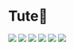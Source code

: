 # Tute🌱
<img src="{https://img.shields.io/badge/SAP-0FAAFF?style=for-the-badge&logo=sap&logoColor=white}" />
<img src="{https://img.shields.io/badge/Svelte-4A4A55?style=for-the-badge&logo=svelte&logoColor=FF3E00}" />
<img src="{https://img.shields.io/badge/Dart-0175C2?style=for-the-badge&logo=dart&logoColor=white}" />
<img src="{https://img.shields.io/badge/Go-00ADD8?style=for-the-badge&logo=go&logoColor=white}" />
<img src="{https://img.shields.io/badge/HTML5-E34F26?style=for-the-badge&logo=html5&logoColor=white}" />
<img src="{https://img.shields.io/badge/JavaScript-323330?style=for-the-badge&logo=javascript&logoColor=F7DF1E}" />
